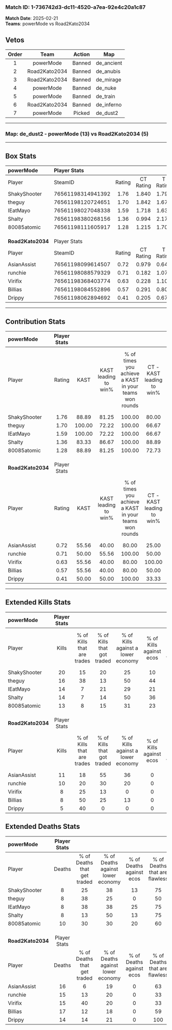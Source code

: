 ### Match ID: 1-736742d3-dc11-4520-a7ea-92e4c20a1c87  
**Match Date**: 2025-02-21  
**Teams**: powerMode vs Road2Kato2034  

## Vetos  

| Order | Team | Action | Map |
| :---: | :--: | :----: | --- |
| 1 | powerMode | Banned | de_ancient |
| 2 | Road2Kato2034 | Banned | de_anubis |
| 3 | Road2Kato2034 | Banned | de_mirage |
| 4 | powerMode | Banned | de_nuke |
| 5 | powerMode | Banned | de_train |
| 6 | Road2Kato2034 | Banned | de_inferno |
| 7 | powerMode | Picked | de_dust2 |

---  

### **Map**: de_dust2 - powerMode (13) vs Road2Kato2034 (5)  
---  

## Box Stats  

| **powerMode**     | Player Stats      |        |           |          |        |      |       |         |        |      |     |
| :- | :- | :-: | :-: | :-: | :-: | :-: | :-: | :-: | :-: | :-: | :-: |
| Player            | SteamID           | Rating | CT Rating | T Rating |  KAST  | ADR  | Kills | Assists | Deaths | K/D  | HS% |
| ShakyShooter      | 76561198314941392 |  1.76  |   1.840   |  1.796   | 88.89  | 96.4 |  20   |    4    |   8    | 2.50 | 10  |
| theguy            | 76561198120724651 |  1.70  |   1.842   |  1.674   | 100.00 | 99.7 |  16   |   10    |   8    | 2.00 | 56  |
| IEatMayo          | 76561198027048338 |  1.59  |   1.718   |  1.639   | 100.00 | 98.1 |  14   |    9    |   8    | 1.75 | 28  |
| Shalty            | 76561198380268156 |  1.36  |   0.994   |  2.176   | 83.33  | 75.7 |  14   |    2    |   8    | 1.75 | 64  |
| 80085atomic       | 76561198111605917 |  1.28  |   1.215   |  1.704   | 88.89  | 68.3 |  13   |    4    |   10   | 1.30 | 38  |
|                   |                   |        |           |          |        |      |       |         |        |      |     |
|                   |                   |        |           |          |        |      |       |         |        |      |     |
|                   |                   |        |           |          |        |      |       |         |        |      |     |
| **Road2Kato2034** | Player Stats      |        |           |          |        |      |       |         |        |      |     |
| Player            | SteamID           | Rating | CT Rating | T Rating |  KAST  | ADR  | Kills | Assists | Deaths | K/D  | HS% |
| AsianAssist       | 76561198099614507 |  0.72  |   0.979   |  0.640   | 55.56  | 60.9 |  11   |    1    |   16   | 0.69 | 54  |
| runchie           | 76561198088579329 |  0.71  |   0.182   |  1.070   | 50.00  | 72.6 |  10   |    2    |   15   | 0.67 | 50  |
| Virifix           | 76561198368403774 |  0.63  |   0.228   |  1.109   | 55.56  | 64.2 |   8   |    4    |   15   | 0.53 | 62  |
| Billias           | 76561198084552896 |  0.57  |   0.291   |  0.805   | 55.56  | 62.1 |   8   |    5    |   17   | 0.47 | 50  |
| Drippy            | 76561198062894692 |  0.41  |   0.205   |  0.672   | 50.00  | 39.4 |   5   |    5    |   14   | 0.36 | 20  |
---  

## Contribution Stats  

| **powerMode**     | Player Stats |        |                      |                                                        |                           |                                                             |                          |                                                            |
| :- | :-: | :-: | :-: | :-: | :-: | :-: | :-: | :-: |
| Player            |    Rating    |  KAST  | KAST leading to win% | % of times you achieve a KAST in your teams won rounds | CT - KAST leading to win% | CT - % of times you achieve a KAST in your teams won rounds | T - KAST leading to win% | T - % of times you achieve a KAST in your teams won rounds |
| ShakyShooter      |     1.76     | 88.89  |        81.25         |                         100.00                         |           80.00           |                           100.00                            |          83.33           |                           100.00                           |
| theguy            |     1.70     | 100.00 |        72.22         |                         100.00                         |           66.67           |                           100.00                            |          83.33           |                           100.00                           |
| IEatMayo          |     1.59     | 100.00 |        72.22         |                         100.00                         |           66.67           |                           100.00                            |          83.33           |                           100.00                           |
| Shalty            |     1.36     | 83.33  |        86.67         |                         100.00                         |           88.89           |                           100.00                            |          83.33           |                           100.00                           |
| 80085atomic       |     1.28     | 88.89  |        81.25         |                         100.00                         |           72.73           |                           100.00                            |          100.00          |                           100.00                           |
|                   |              |        |                      |                                                        |                           |                                                             |                          |                                                            |
|                   |              |        |                      |                                                        |                           |                                                             |                          |                                                            |
|                   |              |        |                      |                                                        |                           |                                                             |                          |                                                            |
| **Road2Kato2034** | Player Stats |        |                      |                                                        |                           |                                                             |                          |                                                            |
| Player            |    Rating    |  KAST  | KAST leading to win% | % of times you achieve a KAST in your teams won rounds | CT - KAST leading to win% | CT - % of times you achieve a KAST in your teams won rounds | T - KAST leading to win% | T - % of times you achieve a KAST in your teams won rounds |
| AsianAssist       |     0.72     | 55.56  |        40.00         |                         80.00                          |           25.00           |                           100.00                            |          50.00           |                           75.00                            |
| runchie           |     0.71     | 50.00  |        55.56         |                         100.00                         |           50.00           |                           100.00                            |          57.14           |                           100.00                           |
| Virifix           |     0.63     | 55.56  |        40.00         |                         80.00                          |          100.00           |                           100.00                            |          33.33           |                           75.00                            |
| Billias           |     0.57     | 55.56  |        40.00         |                         80.00                          |           50.00           |                           100.00                            |          37.50           |                           75.00                            |
| Drippy            |     0.41     | 50.00  |        50.00         |                         100.00                         |           33.33           |                           100.00                            |          57.14           |                           100.00                           |
---  

## Extended Kills Stats  

| **powerMode**     | Player Stats |                            |                            |                                    |                         |                              |                                 |                                       |                    |           |
| :- | :-: | :-: | :-: | :-: | :-: | :-: | :-: | :-: | :-: | :-: |
| Player            |    Kills     | % of Kills that are trades | % of Kills that got traded | % of Kills against a lower economy | % of Kills against ecos | % of Kills that are flawless | % of Kills that are close duels | % of Kills that are assisted by flash | Pistol Round Kills | AWP Kills |
| ShakyShooter      |      20      |             15             |             20             |                 25                 |           10            |              65              |                0                |                   5                   |         13         |     0     |
| theguy            |      16      |             38             |             13             |                 50                 |           44            |              56              |               19                |                   0                   |         0          |     2     |
| IEatMayo          |      14      |             7              |             21             |                 29                 |           21            |              57              |                7                |                   7                   |         0          |     1     |
| Shalty            |      14      |             7              |             14             |                 50                 |           36            |              50              |                7                |                   0                   |         0          |     2     |
| 80085atomic       |      13      |             8              |             15             |                 31                 |           23            |              54              |                8                |                  15                   |         0          |     2     |
|                   |              |                            |                            |                                    |                         |                              |                                 |                                       |                    |           |
|                   |              |                            |                            |                                    |                         |                              |                                 |                                       |                    |           |
|                   |              |                            |                            |                                    |                         |                              |                                 |                                       |                    |           |
| **Road2Kato2034** | Player Stats |                            |                            |                                    |                         |                              |                                 |                                       |                    |           |
| Player            |    Kills     | % of Kills that are trades | % of Kills that got traded | % of Kills against a lower economy | % of Kills against ecos | % of Kills that are flawless | % of Kills that are close duels | % of Kills that are assisted by flash | Pistol Round Kills | AWP Kills |
| AsianAssist       |      11      |             18             |             55             |                 36                 |            0            |              73              |                0                |                   0                   |         0          |     1     |
| runchie           |      10      |             20             |             30             |                 20                 |            0            |              60              |               30                |                  10                   |         0          |     1     |
| Virifix           |      8       |             25             |             13             |                 0                  |            0            |              75              |               13                |                  13                   |         0          |     2     |
| Billias           |      8       |             50             |             25             |                 13                 |            0            |              50              |                0                |                   0                   |         0          |     0     |
| Drippy            |      5       |             40             |             0              |                 0                  |            0            |              80              |                0                |                   0                   |         2          |     1     |
## Extended Deaths Stats  

| **powerMode**     | Player Stats |                             |                                   |                          |                               |                            |                           |               |
| :- | :-: | :-: | :-: | :-: | :-: | :-: | :-: | :-: |
| Player            |    Deaths    | % of Deaths that get traded | % of Deaths against lower economy | % of Deaths against ecos | % of Deaths that are flawless | % of Deaths that are close | % of Deaths while blinded | Deaths to AWP |
| ShakyShooter      |      8       |             25              |                38                 |            13            |              75               |             25             |             0             |       0       |
| theguy            |      8       |             38              |                25                 |            0             |              50               |             13             |            13             |       0       |
| IEatMayo          |      8       |             38              |                38                 |            25            |              75               |             13             |             0             |       1       |
| Shalty            |      8       |             13              |                50                 |            13            |              75               |             0              |             0             |       1       |
| 80085atomic       |      10      |             30              |                30                 |            20            |              60               |             0              |            10             |       0       |
|                   |              |                             |                                   |                          |                               |                            |                           |               |
|                   |              |                             |                                   |                          |                               |                            |                           |               |
|                   |              |                             |                                   |                          |                               |                            |                           |               |
| **Road2Kato2034** | Player Stats |                             |                                   |                          |                               |                            |                           |               |
| Player            |    Deaths    | % of Deaths that get traded | % of Deaths against lower economy | % of Deaths against ecos | % of Deaths that are flawless | % of Deaths that are close | % of Deaths while blinded | Deaths to AWP |
| AsianAssist       |      16      |              6              |                19                 |            0             |              63               |             0              |             6             |       3       |
| runchie           |      15      |             13              |                20                 |            0             |              33               |             20             |             7             |       3       |
| Virifix           |      15      |             40              |                20                 |            0             |              33               |             7              |             0             |       2       |
| Billias           |      17      |             12              |                18                 |            0             |              59               |             12             |             6             |       2       |
| Drippy            |      14      |             14              |                21                 |            0             |              100              |             0              |             7             |       3       |
